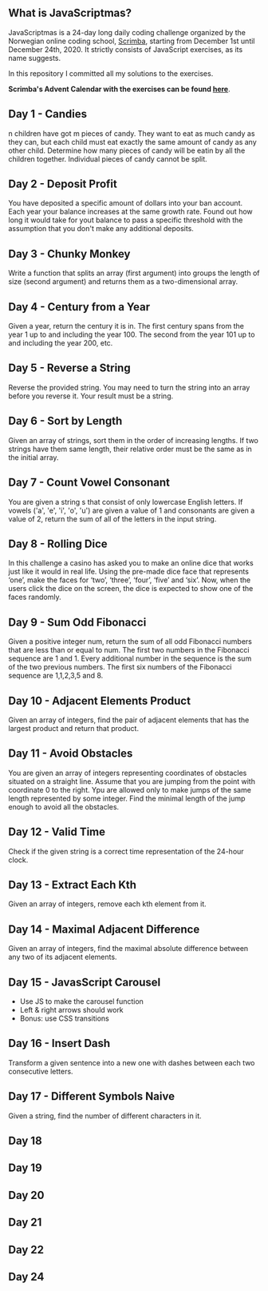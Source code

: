 ## What is JavaScriptmas?

 JavaScriptmas is a 24-day long daily coding challenge organized by the Norwegian online coding school, [Scrimba](https://scrimba.com/), starting from December 1st until December 24th, 2020.  It strictly consists of JavaScript exercises, as its name suggests.

In this repository I committed all my solutions to the exercises.

**Scrimba's Advent Calendar with the exercises can be found [here](scrimba.com/learn/adventcalendar)**. 
 

## Day 1 - Candies
n children have got m pieces of candy. They want to eat as much candy as they can, but each child must eat exactly the same amount of candy as any other child.
Determine how many pieces of candy will be eatin by all the children together.
Individual pieces of candy cannot be split.

## Day 2 - Deposit Profit
You have deposited a specific amount of dollars into your ban account. 
Each year your balance increases at the same growth rate.
Found out how long it would take for yout balance to pass a specific threshold with the assumption that you don't make any additional deposits.

## Day 3 - Chunky Monkey
Write a function that splits an array (first argument) into groups the length of size (second argument) and returns them as a two-dimensional array.

## Day 4 - Century from a Year
Given a year, return the century it is in. 
The first century spans from the year 1 up to and including the year 100.
The second from the year 101 up to and including the year 200, etc.

## Day 5 - Reverse a String
Reverse the provided string. You may need to turn the string into an array before you reverse it. Your result must be a string.

## Day 6 - Sort by Length
Given an array of strings, sort them in the order of increasing lengths.
If two strings have them same length, their relative order must be the same as in the initial array.

## Day 7 - Count Vowel Consonant
You are given a string s that consist of only lowercase English letters.
If vowels ('a', 'e', 'i', 'o', 'u') are given a value of 1 and consonants are given a value of 2, return the sum of all of the letters in the input string.

## Day 8 - Rolling Dice
In this challenge a casino has asked you to make an online dice that works just like it would in real life. Using the pre-made dice face that represents ‘one’, make the faces for ‘two’, ‘three’, ‘four’, ‘five’ and ‘six’. Now, when the users click the dice on the screen, the dice is expected to show one of the faces randomly.

## Day 9 - Sum Odd Fibonacci
Given a positive integer num, return the sum of all odd Fibonacci numbers that are less than or equal to num. The first two numbers in the Fibonacci sequence are 1 and 1. Every additional number in the sequence is the sum of the two previous numbers. The first six numbers of the Fibonacci sequence are 1,1,2,3,5 and 8. 

## Day 10 - Adjacent Elements Product
Given an array of integers, find the pair of adjacent elements that has the largest product and return that product.

## Day 11 - Avoid Obstacles
You are given an array of integers representing coordinates of obstacles situated on a straight line. Assume that you are jumping from the point with coordinate 0 to the right. Ypu are allowed only to make jumps of the same length represented by some integer. Find the minimal length of the jump enough to avoid all the obstacles.

## Day 12 - Valid Time
Check if the given string is a correct time representation of the 24-hour clock.

## Day 13 - Extract Each Kth
Given an array of integers, remove each kth element from it.

## Day 14 - Maximal Adjacent Difference
Given an array of integers, find the maximal absolute difference between any two of its adjacent elements.

## Day 15 - JavasScript Carousel
- Use JS to make the carousel function
- Left & right arrows should work
- Bonus: use CSS transitions

## Day 16 - Insert Dash
Transform a given sentence into a new one with dashes between each two consecutive letters.

## Day 17 - Different Symbols Naive
Given a string, find the number of different characters in it.

## Day 18

## Day 19

## Day 20

## Day 21

## Day 22

## Day 24










